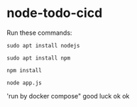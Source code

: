 # node-todo-cicd

Run these commands:


`sudo apt install nodejs`


`sudo apt install npm`


`npm install`

`node app.js`

'run by docker compose"
good luck
ok
ok
